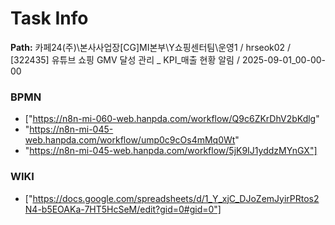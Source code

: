 # Task Info

**Path:** 카페24(주)\본사사업장\[CG]MI본부\Y쇼핑센터팀\운영1 / hrseok02 / [322435] 유튜브 쇼핑 GMV 달성 관리 _ KPI_매출 현황 알림 / 2025-09-01_00-00-00

### BPMN
- ["https://n8n-mi-060-web.hanpda.com/workflow/Q9c6ZKrDhV2bKdlg"
- "https://n8n-mi-045-web.hanpda.com/workflow/ump0c9cOs4mMq0Wt"
- "https://n8n-mi-045-web.hanpda.com/workflow/5jK9IJ1yddzMYnGX"]

### WIKI
- ["https://docs.google.com/spreadsheets/d/1_Y_xjC_DJoZemJyirPRtos2N4-b5EOAKa-7HT5HcSeM/edit?gid=0#gid=0"]

